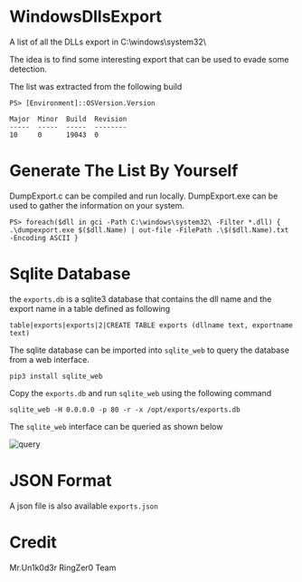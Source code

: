 # WindowsDllsExport
A list of all the DLLs export in C:\windows\system32\

The idea is to find some interesting export that can be used to evade some detection.

The list was extracted from the following build

```
PS> [Environment]::OSVersion.Version

Major  Minor  Build  Revision
-----  -----  -----  --------
10     0      19043  0
```

# Generate The List By Yourself

DumpExport.c can be compiled and run locally.
DumpExport.exe can be used to gather the information on your system.

```
PS> foreach($dll in gci -Path C:\windows\system32\ -Filter *.dll) { .\dumpexport.exe $($dll.Name) | out-file -FilePath .\$($dll.Name).txt -Encoding ASCII }
```

# Sqlite Database 

the `exports.db` is a sqlite3 database that contains the dll name and the export name in a table defined as following

`table|exports|exports|2|CREATE TABLE exports (dllname text, exportname text)`

The sqlite database can be imported into `sqlite_web` to query the database from a web interface.

`pip3 install sqlite_web`

Copy the `exports.db` and run `sqlite_web` using the following command

```
sqlite_web -H 0.0.0.0 -p 80 -r -x /opt/exports/exports.db
```

The `sqlite_web` interface can be queried as shown below

![query](https://github.com/Mr-Un1k0d3r/WindowsDllsExport/raw/main/query.png)

# JSON Format

A json file is also available `exports.json`

# Credit
Mr.Un1k0d3r RingZer0 Team
